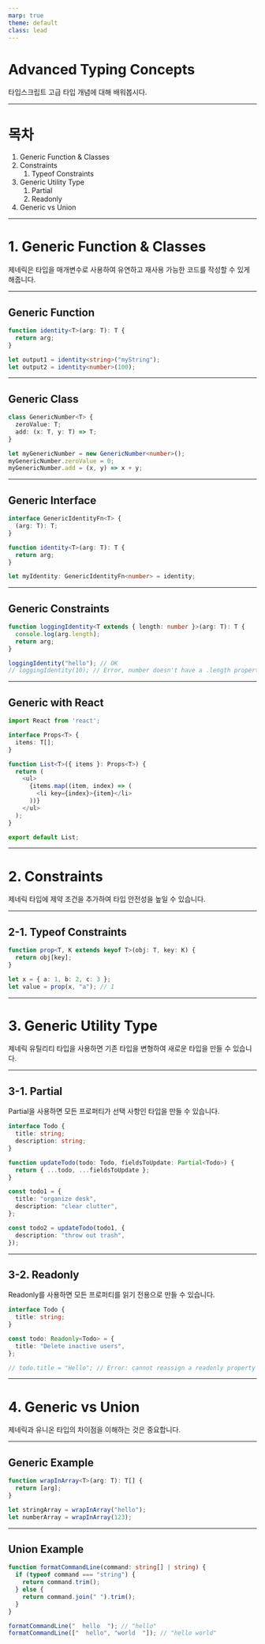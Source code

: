 ```yaml
---
marp: true
theme: default
class: lead
---
```


# Advanced Typing Concepts

타입스크립트 고급 타입 개념에 대해 배워봅시다.

---

# 목차

1. Generic Function & Classes
2. Constraints
   1. Typeof Constraints
3. Generic Utility Type
   1. Partial
   2. Readonly
4. Generic vs Union

---

# 1. Generic Function & Classes

제네릭은 타입을 매개변수로 사용하여 유연하고 재사용 가능한 코드를 작성할 수 있게 해줍니다.

---

## Generic Function

```typescript
function identity<T>(arg: T): T {
  return arg;
}

let output1 = identity<string>("myString");
let output2 = identity<number>(100);
```

---

## Generic Class

```typescript
class GenericNumber<T> {
  zeroValue: T;
  add: (x: T, y: T) => T;
}

let myGenericNumber = new GenericNumber<number>();
myGenericNumber.zeroValue = 0;
myGenericNumber.add = (x, y) => x + y;
```

---

## Generic Interface

```typescript
interface GenericIdentityFn<T> {
  (arg: T): T;
}

function identity<T>(arg: T): T {
  return arg;
}

let myIdentity: GenericIdentityFn<number> = identity;
```

---

## Generic Constraints

```typescript
function loggingIdentity<T extends { length: number }>(arg: T): T {
  console.log(arg.length);
  return arg;
}

loggingIdentity("hello"); // OK
// loggingIdentity(10); // Error, number doesn't have a .length property
```

---

## Generic with React

```typescript
import React from 'react';

interface Props<T> {
  items: T[];
}

function List<T>({ items }: Props<T>) {
  return (
    <ul>
      {items.map((item, index) => (
        <li key={index}>{item}</li>
      ))}
    </ul>
  );
}

export default List;
```

---

# 2. Constraints

제네릭 타입에 제약 조건을 추가하여 타입 안전성을 높일 수 있습니다.

---

## 2-1. Typeof Constraints

```typescript
function prop<T, K extends keyof T>(obj: T, key: K) {
  return obj[key];
}

let x = { a: 1, b: 2, c: 3 };
let value = prop(x, "a"); // 1
```

---

# 3. Generic Utility Type

제네릭 유틸리티 타입을 사용하면 기존 타입을 변형하여 새로운 타입을 만들 수 있습니다.

---

## 3-1. Partial

Partial을 사용하면 모든 프로퍼티가 선택 사항인 타입을 만들 수 있습니다.

```typescript
interface Todo {
  title: string;
  description: string;
}

function updateTodo(todo: Todo, fieldsToUpdate: Partial<Todo>) {
  return { ...todo, ...fieldsToUpdate };
}

const todo1 = {
  title: "organize desk",
  description: "clear clutter",
};

const todo2 = updateTodo(todo1, {
  description: "throw out trash",
});
```

---

## 3-2. Readonly

Readonly를 사용하면 모든 프로퍼티를 읽기 전용으로 만들 수 있습니다.

```typescript
interface Todo {
  title: string;
}

const todo: Readonly<Todo> = {
  title: "Delete inactive users",
};

// todo.title = "Hello"; // Error: cannot reassign a readonly property
```

---

# 4. Generic vs Union

제네릭과 유니온 타입의 차이점을 이해하는 것은 중요합니다.

---

## Generic Example

```typescript
function wrapInArray<T>(arg: T): T[] {
  return [arg];
}

let stringArray = wrapInArray("hello");
let numberArray = wrapInArray(123);
```

---

## Union Example

```typescript
function formatCommandLine(command: string[] | string) {
  if (typeof command === "string") {
    return command.trim();
  } else {
    return command.join(" ").trim();
  }
}

formatCommandLine("  hello  "); // "hello"
formatCommandLine(["  hello", "world  "]); // "hello world"
```